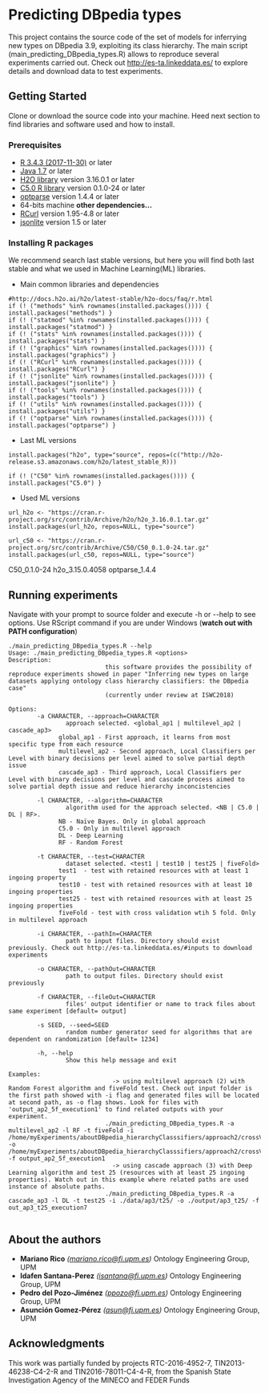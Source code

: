 # Predicting DBpedia types

This project contains the source code of the set of models for inferrying new types on DBpedia 3.9, exploiting its class hierarchy. The main script (main_predicting_DBpedia_types.R) allows to reproduce several experiments carried out. Check out http://es-ta.linkeddata.es/ to explore details and download data to test experiments.

## Getting Started
Clone or download the source code into your machine. Heed next section to find libraries and software used and how to install. 

### Prerequisites

* [R 3.4.3 (2017-11-30)](https://www.r-project.org/ ) or later
* [Java 1.7](https://www.java.com/es/download/) or later
* [H2O library](https://www.h2o.ai/) version 3.16.0.1 or later
* [C5.0 R library](https://cran.r-project.org/web/packages/C50/C50.pdf) version 0.1.0-24 or later
* [optparse](https://cran.r-project.org/web/packages/optparse/optparse.pdf) version 1.4.4 or later
* 64-bits machine
**other dependencies...**
* [RCurl](https://cran.r-project.org/web/packages/RCurl/RCurl.pdf) version 1.95-4.8 or later
* [jsonlite](https://cran.r-project.org/web/packages/jsonlite/jsonlite.pdf) version 1.5 or later
 
### Installing R packages
We recommend search last stable versions, but here you will find both last stable and what we used in Machine Learning(ML) libraries.
* Main common libraries and dependencies
```
#http://docs.h2o.ai/h2o/latest-stable/h2o-docs/faq/r.html
if (! ("methods" %in% rownames(installed.packages()))) { install.packages("methods") }
if (! ("statmod" %in% rownames(installed.packages()))) { install.packages("statmod") }
if (! ("stats" %in% rownames(installed.packages()))) { install.packages("stats") }
if (! ("graphics" %in% rownames(installed.packages()))) { install.packages("graphics") }
if (! ("RCurl" %in% rownames(installed.packages()))) { install.packages("RCurl") }
if (! ("jsonlite" %in% rownames(installed.packages()))) { install.packages("jsonlite") }
if (! ("tools" %in% rownames(installed.packages()))) { install.packages("tools") }
if (! ("utils" %in% rownames(installed.packages()))) { install.packages("utils") }
if (! ("optparse" %in% rownames(installed.packages()))) { install.packages("optparse") }
```

* Last ML versions
```
install.packages("h2o", type="source", repos=(c("http://h2o-release.s3.amazonaws.com/h2o/latest_stable_R)))

if (! ("C50" %in% rownames(installed.packages()))) { install.packages("C5.0") }
```

* Used ML versions
```
url_h2o <- "https://cran.r-project.org/src/contrib/Archive/h2o/h2o_3.16.0.1.tar.gz"
install.packages(url_h2o, repos=NULL, type="source")

url_c50 <- "https://cran.r-project.org/src/contrib/Archive/C50/C50_0.1.0-24.tar.gz"
install.packages(url_c50, repos=NULL, type="source")
```
C50_0.1.0-24    h2o_3.15.0.4058 optparse_1.4.4 
 
## Running experiments
Navigate with your prompt to source folder and execute -h or --help to see options. Use RScript command if you are under Windows (**watch out with PATH configuration**)
```
./main_predicting_DBpedia_types.R --help
Usage: ./main_predicting_DBpedia_types.R <options>
Description:
                           this software provides the possibility of reproduce experiments showed in paper "Inferring new types on large datasets applying ontology class hierarchy classifiers: the DBpedia case"
                           (currently under review at ISWC2018)

Options:
        -a CHARACTER, --approach=CHARACTER
                approach selected. <global_ap1 | multilevel_ap2 | cascade_ap3>
              global_ap1 - First approach, it learns from most specific type from each resource
              multilevel_ap2 - Second approach, Local Classifiers per Level with binary decisions per level aimed to solve partial depth issue
              cascade_ap3 - Third approach, Local Classifiers per Level with binary decisions per level and cascade process aimed to solve partial depth issue and reduce hierarchy inconcistencies

        -l CHARACTER, --algorithm=CHARACTER
                algorithm used for the approach selected. <NB | C5.0 | DL | RF>.
              NB - Naïve Bayes. Only in global approach
              C5.0 - Only in multilevel approach
              DL - Deep Learning
              RF - Random Forest

        -t CHARACTER, --test=CHARACTER
                dataset selected. <test1 | test10 | test25 | fiveFold>
              test1  - test with retained resources with at least 1 ingoing property
              test10 - test with retained resources with at least 10 ingoing properties
              test25 - test with retained resources with at least 25 ingoing properties
              fiveFold - test with cross validation wtih 5 fold. Only in multilevel approach

        -i CHARACTER, --pathIn=CHARACTER
                path to input files. Directory should exist previously. Check out http://es-ta.linkeddata.es/#inputs to download experiments

        -o CHARACTER, --pathOut=CHARACTER
                path to output files. Directory should exist previously

        -f CHARACTER, --fileOut=CHARACTER
                files' output identifier or name to track files about same experiment [default= output]

        -s SEED, --seed=SEED
                random number generator seed for algorithms that are dependent on randomization [default= 1234]

        -h, --help
                Show this help message and exit

Examples:
                             -> using multilevel approach (2) with Random Forest algorithm and fiveFold test. Check out input folder is the first path showed with -i flag and generated files will be located at second path, as -o flag shows. Look for files with 'output_ap2_5f_execution1' to find related outputs with your experiment.
                           ./main_predicting_DBpedia_types.R -a multilevel_ap2 -l RF -t fiveFold -i /home/myExperiments/aboutDBpedia_hierarchyClasssifiers/approach2/crossValidation/ -o /home/myExperiments/aboutDBpedia_hierarchyClasssifiers/approach2/crossValidation/output/ -f output_ap2_5f_execution1
                             -> using cascade approach (3) with Deep Learning algorithm and test 25 (resources with at least 25 ingoing properties). Watch out in this example where related paths are used instance of absolute paths.
                           ./main_predicting_DBpedia_types.R -a cascade_ap3 -l DL -t test25 -i ./data/ap3/t25/ -o ./output/ap3_t25/ -f out_ap3_t25_execution7


```

## About the authors
* **Mariano Rico**	*(mariano.rico@fi.upm.es)* Ontology Engineering Group, UPM
* **Idafen Santana-Perez**	*(isantana@fi.upm.es)* Ontology Engineering Group, UPM
* **Pedro del Pozo-Jiménez**	*(ppozo@fi.upm.es)* Ontology Engineering Group, UPM
* **Asunción Gomez-Pérez**	*(asun@fi.upm.es)* Ontology Engineering Group, UPM

## Acknowledgments
This work was partially funded by projects RTC-2016-4952-7, TIN2013-46238-C4-2-R and TIN2016-78011-C4-4-R, from the Spanish State Investigation Agency of the MINECO and FEDER Funds

